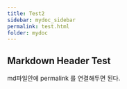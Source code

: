 ```yaml
---
title: Test2
sidebar: mydoc_sidebar
permalink: test.html
folder: mydoc
---
```


## Markdown Header Test

md파일안에 permalink 를 연결해두면 된다.

